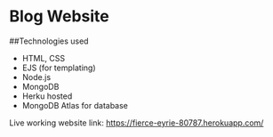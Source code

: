 # Blog Website

##Technologies used
- HTML, CSS
- EJS (for templating)
- Node.js
- MongoDB
- Herku hosted
- MongoDB Atlas for database


Live working website link: https://fierce-eyrie-80787.herokuapp.com/
